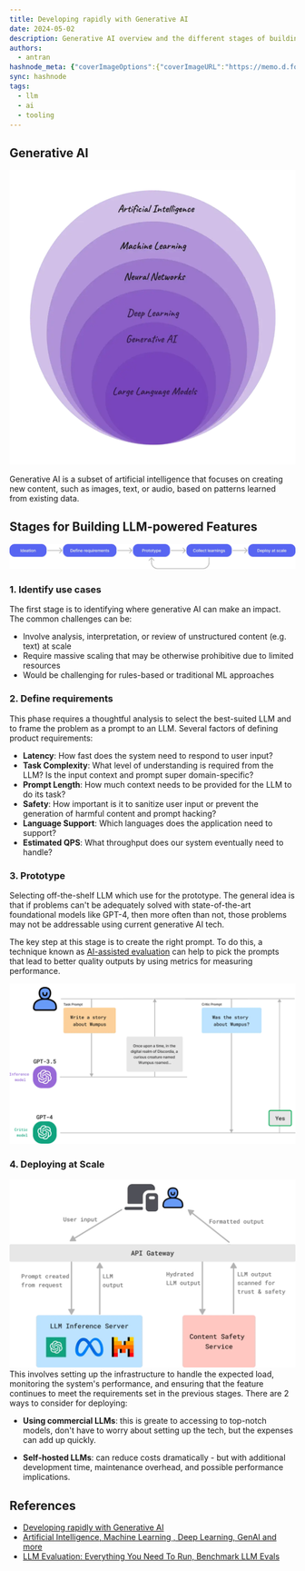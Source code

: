 ```yaml
---
title: Developing rapidly with Generative AI
date: 2024-05-02
description: Generative AI overview and the different stages of building an LLM-powered feature
authors:
  - antran
hashnode_meta: {"coverImageOptions":{"coverImageURL":"https://memo.d.foundation/playground/ai/assets/developing-rapidly-with-generative-ai_ai-eco.webp"},"id":"670f4d514d1924a802ea893b","slug":"developing-rapidly-with-generative-ai"}
sync: hashnode
tags:
  - llm
  - ai
  - tooling
---
```


## Generative AI

![](assets/developing-rapidly-with-generative-ai_ai-eco.webp)

Generative AI is a subset of artificial intelligence that focuses on creating new content, such as images, text, or audio, based on patterns learned from existing data.

## Stages for Building LLM-powered Features

![](assets/developing-rapidly-with-generative-ai_llm-building-stages.webp)

### 1. Identify use cases

The first stage is to identifying where generative AI can make an impact. The common challenges can be:

- Involve analysis, interpretation, or review of unstructured content (e.g. text) at scale
- Require massive scaling that may be otherwise prohibitive due to limited resources
- Would be challenging for rules-based or traditional ML approaches

### 2. Define requirements

This phase requires a thoughtful analysis to select the best-suited LLM and to frame the problem as a prompt to an LLM. Several factors of defining product requirements:

- **Latency**: How fast does the system need to respond to user input?
- **Task Complexity**: What level of understanding is required from the LLM? Is the input context and prompt super domain-specific?
- **Prompt Length**: How much context needs to be provided for the LLM to do its task?
- **Safety**: How important is it to sanitize user input or prevent the generation of harmful content and prompt hacking?
- **Language Support**: Which languages does the application need to support?
- **Estimated QPS**: What throughput does our system eventually need to handle?

### 3. Prototype

Selecting off-the-shelf LLM which use for the prototype. The general idea is that if problems can't be adequately solved with state-of-the-art foundational models like GPT-4, then more often than not, those problems may not be addressable using current generative AI tech.

The key step at this stage is to create the right prompt. To do this, a technique known as [AI-assisted evaluation](https://arize.com/blog-course/llm-evaluation-the-definitive-guide/) can help to pick the prompts that lead to better quality outputs by using metrics for measuring performance.

![](assets/developing-rapidly-with-generative-ai_evaluating-prompts.webp)

### 4. Deploying at Scale

![A high-level architecture for an LLM application](assets/developing-rapidly-with-generative-ai_llm-arch.webp) This involves setting up the infrastructure to handle the expected load, monitoring the system's performance, and ensuring that the feature continues to meet the requirements set in the previous stages. There are 2 ways to consider for deploying:

- **Using commercial LLMs**: this is greate to accessing to top-notch models, don't have to worry about setting up the tech, but the expenses can add up quickly.

- **Self-hosted LLMs**: can reduce costs dramatically - but with additional development time, maintenance overhead, and possible performance implications.

## References

- [Developing rapidly with Generative AI](https://discord.com/blog/developing-rapidly-with-generative-ai)
- [Artificial Intelligence, Machine Learning , Deep Learning, GenAI and more](https://medium.com/womenintechnology/ai-c3412c5aa0ac)
- [LLM Evaluation: Everything You Need To Run, Benchmark LLM Evals](https://arize.com/blog-course/llm-evaluation-the-definitive-guide/)
